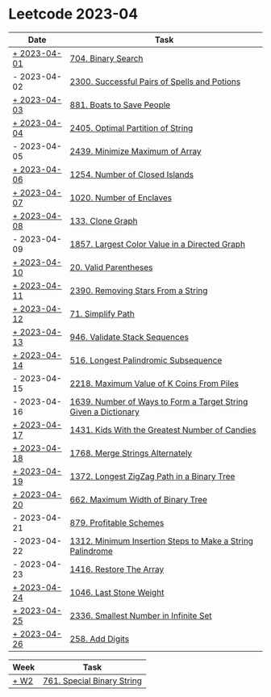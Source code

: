 # Leetcode 2023-04

| Date                                    | Task                                                                                                                                                        |
|-----------------------------------------|-------------------------------------------------------------------------------------------------------------------------------------------------------------|
| [+ 2023-04-01](/src/LeetCode00704.java) | [704. Binary Search](https://leetcode.com/problems/binary-search/)                                                                                          |
| - 2023-04-02                            | [2300. Successful Pairs of Spells and Potions](https://leetcode.com/problems/successful-pairs-of-spells-and-potions/)                                       |
| [+ 2023-04-03](/src/LeetCode00881.java) | [881. Boats to Save People](https://leetcode.com/problems/boats-to-save-people/)                                                                            |
| [+ 2023-04-04](/src/LeetCode02405.java) | [2405. Optimal Partition of String](https://leetcode.com/problems/optimal-partition-of-string/)                                                             |
| - 2023-04-05                            | [2439. Minimize Maximum of Array](https://leetcode.com/problems/minimize-maximum-of-array/)                                                                 |
| [+ 2023-04-06](src/LeetCode01254.java)  | [1254. Number of Closed Islands](https://leetcode.com/problems/number-of-closed-islands/)                                                                   |
| [+ 2023-04-07](src/Leetcode01020.java)  | [1020. Number of Enclaves](https://leetcode.com/problems/number-of-enclaves/)                                                                               |
| [+ 2023-04-08](src/LeetCode00133.java)  | [133. Clone Graph](https://leetcode.com/problems/clone-graph/)                                                                                              |
| - 2023-04-09                            | [1857. Largest Color Value in a Directed Graph](https://leetcode.com/problems/largest-color-value-in-a-directed-graph/)                                     |
| [+ 2023-04-10](src/LeetCode00021.java)  | [20. Valid Parentheses](https://leetcode.com/problems/valid-parentheses)                                                                                    |
| [+ 2023-04-11](src/LeetCode02390.java)  | [2390. Removing Stars From a String](https://leetcode.com/problems/removing-stars-from-a-string/)                                                           |
| [+ 2023-04-12](src/LeetCode00071.java)  | [71. Simplify Path](https://leetcode.com/problems/simplify-path)                                                                                            |
| [+ 2023-04-13](src/LeetCode00946.java)  | [946. Validate Stack Sequences](https://leetcode.com/problems/validate-stack-sequences/)                                                                    |
| [+ 2023-04-14](src/LeetCode00516.java)  | [516. Longest Palindromic Subsequence](https://leetcode.com/problems/longest-palindromic-subsequence/)                                                      |
| - 2023-04-15                            | [2218. Maximum Value of K Coins From Piles](https://leetcode.com/problems/maximum-value-of-k-coins-from-piles/)                                             |
| - 2023-04-16                            | [1639. Number of Ways to Form a Target String Given a Dictionary](https://leetcode.com/problems/number-of-ways-to-form-a-target-string-given-a-dictionary/) |
| [+ 2023-04-17](src/LeetCode01431.java)  | [1431. Kids With the Greatest Number of Candies](https://leetcode.com/problems/kids-with-the-greatest-number-of-candies)                                    |
| [+ 2023-04-18](src/LeetCode01768.java)  | [1768. Merge Strings Alternately](https://leetcode.com/problems/merge-strings-alternately/)                                                                 |
| [+ 2023-04-19](src/LeetCode01372.java)  | [1372. Longest ZigZag Path in a Binary Tree](https://leetcode.com/problems/longest-zigzag-path-in-a-binary-tree/)                                           |
| [+ 2023-04-20](src/LeetCode00662.java)  | [662. Maximum Width of Binary Tree](https://leetcode.com/problems/maximum-width-of-binary-tree)                                                             |
| - 2023-04-21                            | [879. Profitable Schemes](https://leetcode.com/problems/profitable-schemes/)                                                                                |
| - 2023-04-22                            | [1312. Minimum Insertion Steps to Make a String Palindrome](https://leetcode.com/problems/minimum-insertion-steps-to-make-a-string-palindrome)              |
| - 2023-04-23                            | [1416. Restore The Array](https://leetcode.com/problems/restore-the-array/)                                                                                 |
| [+ 2023-04-24](src/LeetCode01046.java)  | [1046. Last Stone Weight](https://leetcode.com/problems/last-stone-weight)                                                                                  |
| [+ 2023-04-25](src/LeetCode02336.java)  | [2336. Smallest Number in Infinite Set](https://leetcode.com/problems/smallest-number-in-infinite-set/)                                                     |
| [+ 2023-04-26](src/LeetCode00258.java)  | [258. Add Digits](https://leetcode.com/problems/add-digits/)                                                                                                |

| Week                            | Task                                                                              |
|---------------------------------|-----------------------------------------------------------------------------------|
| [+ W2](/src/LeetCode00761.java) | [761. Special Binary String](https://leetcode.com/problems/find-anagram-mappings) |
